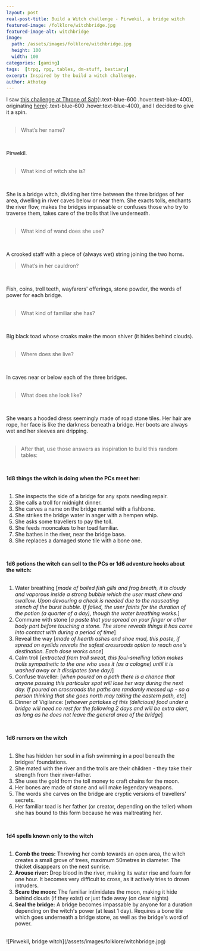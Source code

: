 ```yaml
---
layout: post
real-post-title: Build a Witch challenge - Pirwekil, a bridge witch
featured-image: /folklore/witchbridge.jpg
featured-image-alt: witchbridge
image:
  path: /assets/images/folklore/witchbridge.jpg
  height: 100
  width: 100
categories: [gaming]
tags:  [trpg, rpg, tables, dm-stuff, bestiary]
excerpt: Inspired by the build a witch challenge.
author: Athotep
---
```


I saw [this challenge at Throne of Salt](http://throneofsalt.blogspot.com/2020/05/build-witch-challenge-maggie-blackthorn.html){:.text-blue-600 .hover:text-blue-400}, originating [here](https://oicn.icu/2020/build-a-witch-challenge/){:.text-blue-600 .hover:text-blue-400}, and I decided to give it a spin.  
<br>

> What’s her name?  
<br>

Pirwekîl.  
<br>

> What kind of witch she is?  
<br>

She is a bridge witch, dividing her time between the three bridges of her area, dwelling in river caves below or near them. She exacts tolls, enchants the river flow, makes the bridges impassable or confuses those who try to traverse them, takes care of the trolls that live underneath.  
<br>

> What kind of wand does she use?  
<br>

A crooked staff with a piece of (always wet) string joining the two horns. 
<br>

> What’s in her cauldron?  
<br>

Fish, coins, troll teeth, wayfarers' offerings, stone powder, the words of power for each bridge.  
<br>

> What kind of familiar she has?  
<br>

Big black toad whose croaks make the moon shiver (it hides behind clouds).  
<br>

> Where does she live?  
<br>

In caves near or below each of the three bridges.  
<br>

> What does she look like?  
<br>

She wears a hooded dress seemingly made of road stone tiles. Her hair are rope, her face is like the darkness beneath a bridge. Her boots are always wet and her sleeves are dripping.  
<br>

> After that, use those answers as inspiration to build this random tables:  
<br>

**1d8 things the witch is doing when the PCs meet her:**  
<br>

1. She inspects the side of a bridge for any spots needing repair.
2. She calls a troll for midnight dinner.
3. She carves a name on the bridge mantel with a fishbone.
4. She strikes the bridge water in anger with a hempen whip.
5. She asks some travellers to pay the toll.
6. She feeds mooncakes to her toad familiar.
7. She bathes in the river, near the bridge base.
8. She replaces a damaged stone tile with a bone one.  
<br>
	
**1d6 potions the witch can sell to the PCs or 1d6 adventure hooks about the witch:**  
<br>

1. Water breathing [*made of boiled fish gills and frog breath, it is cloudy and vaporous inside a strong bubble which the user must chew and swallow. Upon devouring a check is needed due to the nauseating stench of the burst bubble. If failed, the user faints for the duration of the potion (a quarter of a day), though the water breathing works.*]
2. Commune with stone [*a paste that you spread on your finger or other body part before touching a stone. The stone reveals things it has come into contact with during a period of time*]
3. Reveal the way [*made of hearth ashes and shoe mud, this paste, if spread on eyelids reveals the safest crossroads option to reach one's destination. Each dose works once*]
4. Calm troll [*extracted from troll sweat, this foul-smelling lotion makes trolls sympathetic to the one who uses it (as a cologne) until it is washed away or it dissipates (one day)*]
5. Confuse traveller: [*when poured on a path there is a chance that anyone passing this particular spot will lose her way during the next day. If poured on crossroads the paths are randomly messed up - so a person thinking that she goes north may taking the eastern path, etc*]
6. Dinner of Vigilance: [*whoever partakes of this (delicious) food under a bridge will need no rest for the following 2 days and will be extra alert, as long as he does not leave the general area of the bridge*]  
<br>

**1d6 rumors on the witch**  
<br>

1. She has hidden her soul in a fish swimming in a pool beneath the bridges' foundations.
2. She mated with the river and the trolls are their children - they take their strength from their river-father.
3. She uses the gold from the toll money to craft chains for the moon.
4. Her bones are made of stone and will make legendary weapons.
5. The words she carves on the bridge are cryptic versions of travellers' secrets.
6. Her familiar toad is her father (or creator, depending on the teller) whom she has bound to this form because he was maltreating her.  
<br>

**1d4 spells known only to the witch**  
<br>

1. **Comb the trees:** Throwing her comb towards an open area, the witch creates a small grove of trees, maximum 50metres in diameter. The thicket disappears on the next sunrise.
2. **Arouse river:** Drop blood in the river, making its water rise and foam for one hour. It becomes very difficult to cross, as it actively tries to drown intruders.
3. **Scare the moon:** The familiar intimidates the moon, making it hide behind clouds (if they exist) or just fade away (on clear nights)
4. **Seal the bridge:** A bridge becomes impassable by anyone for a duration depending on the witch's power (at least 1 day). Requires a bone tile which goes underneath a bridge stone, as well as the bridge's word of power.  
<br>
![Pirwekil, bridge witch](/assets/images/folklore/witchbridge.jpg)